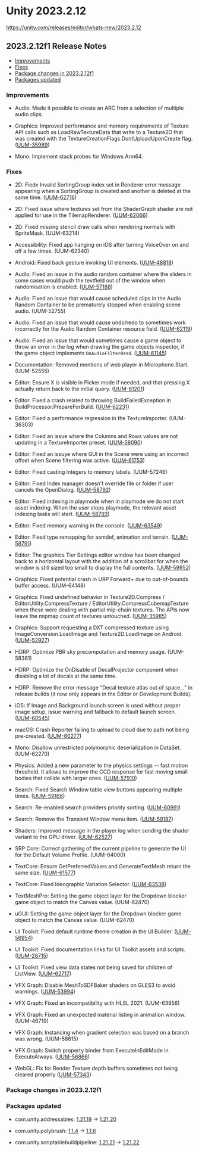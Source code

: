 # Unity 2023.2.12

https://unity.com/releases/editor/whats-new/2023.2.12

## 2023.2.12f1 Release Notes

- [Improvements](#improvements)
- [Fixes](#fixes)
- [Package changes in 2023.2.12f1](#package-changes-in-2023212f1)
- [Packages updated](#packages-updated)


### Improvements

*   Audio: Made it possible to create an ARC from a selection of multiple audio clips.
    
*   Graphics: Improved performance and memory requirements of Texture API calls such as LoadRawTextureData that write to a Texture2D that was created with the TextureCreationFlags.DontUploadUponCreate flag. ([UUM-35989](https://issuetracker.unity3d.com/issues/texturecreationflags-dot-dontuploaduponcreate-does-not-prevent-an-increase-to-the-refcount-of-texturedata))
    
*   Mono: Implement stack probes for Windows Arm64.
    

### Fixes

*   2D: Fiedx Invalid SortingGroup index set in Renderer error message appearing when a SortingGroup is created and another is deleted at the same time. ([UUM-62716](https://issuetracker.unity3d.com/issues/invalid-sortinggroup-index-set-in-renderer-error-is-thrown-when-a-collision-replaces-a-gameobject-with-another-one))
    
*   2D: Fixed issue where textures set from the ShaderGraph shader are not applied for use in the TilemapRenderer. ([UUM-62066](https://issuetracker.unity3d.com/issues/returned-texture-is-grey-when-using-a-custom-lit-2d-shadergraph-and-the-2d-light-texture-node-for-tilemap-renderers))
    
*   2D: Fixed missing stencil draw calls when rendering normals with SpriteMask. (UUM-63214)
    
*   Accessibility: Fixed app hanging on iOS after turning VoiceOver on and off a few times. (UUM-62340)
    
*   Android: Fixed back gesture invoking UI elements. ([UUM-48818](https://issuetracker.unity3d.com/issues/android-the-back-gesture-will-perform-an-extra-tap-slash-press-event))
    
*   Audio: Fixed an issue in the audio random container where the sliders in some cases would push the textfield out of the window when randomisation is enabled. ([UUM-57188](https://issuetracker.unity3d.com/issues/slider-with-randomization-on-gets-pushed-out-of-the-window))
    
*   Audio: Fixed an issue that would cause scheduled clips in the Audio Random Container to be prematurely stopped when enabling scene audio. (UUM-52755)
    
*   Audio: Fixed an issue that would cause undo/redo to sometimes work incorrectly for the Audio Random Container resource field. ([UUM-62119](https://issuetracker.unity3d.com/issues/undoing-loses-arc-reference-on-an-audio-source))
    
*   Audio: Fixed an issue that would sometimes cause a game object to throw an error in the log when drawing the game objects inspector, if the game object implements `OnAudioFilterRead`. ([UUM-61145](https://issuetracker.unity3d.com/issues/error-game-object-with-audiolistener-and-onaudiofilterread-throws-an-error-when-drawing-the-inspector))
    
*   Documentation: Removed mentions of web player in Microphone.Start. (UUM-52555)
    
*   Editor: Ensure X is visible in Picker mode if needed, and that pressing X actually return back to the initial query. ([UUM-61201](https://issuetracker.unity3d.com/issues/search-picker-always-shows-the-x-to-clear-a-query))
    
*   Editor: Fixed a crash related to throwing BuildFailedException in BuildProcessor.PrepareForBuild. ([UUM-62231](https://issuetracker.unity3d.com/issues/crash-on-raiseexception-when-building-the-player))
    
*   Editor: Fixed a performance regression in the TextureImporter. (UUM-36303)
    
*   Editor: Fixed an issue where the Columns and Rows values are not updating in a TextureImporter preset. ([UUM-59090](https://issuetracker.unity3d.com/issues/unable-to-change-values-of-texture2darray-when-using-texture-import-preset))
    
*   Editor: Fixed an issuye where GUI in the Scene were using an incorrect offset when Scene filtering was active. ([UUM-61753](https://issuetracker.unity3d.com/issues/handles-dot-gui-block-inside-ondrawgizmos-has-incorrect-clip-space-when-the-search-filter-is-applied))
    
*   Editor: Fixed casting integers to memory labels. (UUM-57246)
    
*   Editor: Fixed Index manager doesn't override file or folder if user cancels the OpenDialog. ([UUM-58792](https://issuetracker.unity3d.com/issues/search-indexmanager-clears-folder-if-you-press-cancel))
    
*   Editor: Fixed indexing in playmode when in playmode we do not start asset indexing. When the user stops playmode, the relevant asset indexing tasks will start. ([UUM-58793](https://issuetracker.unity3d.com/issues/search-will-index-asset-while-in-playmode))
    
*   Editor: Fixed memory warning in the console. ([UUM-63549](https://issuetracker.unity3d.com/issues/memory-leak-errors-are-shown-in-the-console-when-displaying-a-context-menu-item-with-a-function-whose-name-contains-32-plus-characters))
    
*   Editor: Fixed type remapping for asmdef, animation and terrain. ([UUM-58791](https://issuetracker.unity3d.com/issues/searching-for-animation-asmdef-and-terrain-doesnt-work))
    
*   Editor: The graphics Tier Settings editor window has been changed back to a horizontal layout with the addition of a scrollbar for when the window is still sized too small to display the full contents. ([UUM-59952](https://issuetracker.unity3d.com/issues/graphics-tier-settings-editor-has-no-vertical-scrollbar-even-though-settings-have-been-reordered-to-be-vertical))
    
*   Graphics: Fixed potential crash in URP Forward+ due to out-of-bounds buffer access. (UUM-64148)
    
*   Graphics: Fixed undefined behavior in Texture2D.Compress / EditorUtility.CompressTexture / EditorUtility.CompressCubemapTexture when these were dealing with partial mip-chain textures. The APIs now leave the mipmap count of textures untouched. ([UUM-35985](https://issuetracker.unity3d.com/issues/assertion-failed-on-expression-miplevel-m-mipcount-error-when-using-texture2d-dot-compress-method))
    
*   Graphics: Support requesting a DXT compressed texture using ImageConversion.LoadImage and Texture2D.LoadImage on Android. ([UUM-52927](https://issuetracker.unity3d.com/issues/quest-texture2d-dot-loadimage-returns-false-when-the-format-is-dxt1-slash-5))
    
*   HDRP: Optimize PBR sky precomputation and memory usage. (UUM-58381)
    
*   HDRP: Optimize the OnDisable of DecalProjector component when disabling a lot of decals at the same time.
    
*   HDRP: Remove the error message "Decal texture atlas out of space..." in release builds (it now only appears in the Editor or Development Builds).
    
*   iOS: If Image and Background launch screen is used without proper image setup, issue warning and fallback to default launch screen. ([UUM-60545](https://issuetracker.unity3d.com/issues/ios-app-build-fails-in-xcode-with-the-build-input-file-cannot-be-found-error-when-building-if-launch-screen-is-set-to-image-and-background-and-portrait-image-or-landscape-image-are-not-assigned))
    
*   macOS: Crash Reporter failing to upload to cloud due to path not being pre-created. ([UUM-60277](https://issuetracker.unity3d.com/issues/crashreporter-is-unable-to-find-the-crash-data-file-on-macos-standalone))
    
*   Mono: Disallow unrestricted polymorphic deserialization in DataSet. (UUM-62270)
    
*   Physics: Added a new parameter to the physics settings -- fast motion threshold. It allows to improve the CCD response for fast moving small bodies that collide with larger ones. ([UUM-57910](https://issuetracker.unity3d.com/issues/inaccurate-collision-detections-when-rigidbody-collision-detection-is-set-to-continuous-or-continuous-dynamic))
    
*   Search: Fixed Search Window table view buttons appearing multiple times. ([UUM-59166](https://issuetracker.unity3d.com/issues/search-add-column-and-reset-or-just-reset-icon-is-displayed-multiple-times))
    
*   Search: Re-enabled search providers priority sorting. ([UUM-60991](https://issuetracker.unity3d.com/issues/unity-search-results-order-does-not-take-into-account-provider-settings-priority-order))
    
*   Search: Remove the Transient Window menu item. ([UUM-59187](https://issuetracker.unity3d.com/issues/search-search-window-disappears-and-only-select-columns-menu-stays-on-the-screen))
    
*   Shaders: Improved message in the player log when sending the shader variant to the GPU driver. ([UUM-62527](https://issuetracker.unity3d.com/issues/compiled-shader-in-the-player-log-is-misleading))
    
*   SRP Core: Correct gathering of the current pipeline to generate the UI for the Default Volume Profile. (UUM-64000)
    
*   TextCore: Ensure GetPreferredValues and GenerateTextMesh return the same size. ([UUM-61577](https://issuetracker.unity3d.com/issues/new-line-is-added-to-the-label-element-if-having-a-sign-in-bold-tags-if-the-width-is-set-to-auto))
    
*   TextCore: Fixed Ideographic Variation Selector. ([UUM-63538](https://issuetracker.unity3d.com/issues/glyphs-of-characters-are-displayed-incorrectly-when-using-unicode-ivs))
    
*   TextMeshPro: Setting the game object layer for the Dropdown blocker game object to match the Canvas value. (UUM-62470)
    
*   uGUI: Setting the game object layer for the Dropdown blocker game object to match the Canvas value. (UUM-62470)
    
*   UI Toolkit: Fixed default runtime theme creation in the UI Builder. ([UUM-56954](https://issuetracker.unity3d.com/issues/a-new-unitydefaultruntimetheme-keeps-getting-created-regardless-of-its-existence-when-the-ui-builder-window-is-opened))
    
*   UI Toolkit: Fixed documentation links for UI Toolkit assets and scripts. ([UUM-28715](https://issuetracker.unity3d.com/issues/ui-toolkit-ui-elements-view-importer-and-visual-tree-asset-are-missing-documentation-when-going-through-editor))
    
*   UI Toolkit: Fixed view data states not being saved for children of ListView. ([UUM-62717](https://issuetracker.unity3d.com/issues/foldout-visibility-state-is-not-saved-when-viewed-in-the-inspector))
    
*   VFX Graph: Disable MeshToSDFBaker shaders on GLES3 to avoid warnings. ([UUM-53994](https://issuetracker.unity3d.com/issues/vfx-shader-warnings-thrown-after-installing-visual-effects-graph-package))
    
*   VFX Graph: Fixed an incompatibility with HLSL 2021. (UUM-63956)
    
*   VFX Graph: Fixed an unexpected material listing in animation window. (UUM-46719)
    
*   VFX Graph: Instancing when gradient selection was based on a branch was wrong. (UUM-58615)
    
*   VFX Graph: Switch property binder from ExecuteInEditMode in ExecuteAlways. ([UUM-56866](https://issuetracker.unity3d.com/issues/a-unnecessary-pop-up-appears-when-entering-the-play-mode-from-the-prefab-mode-when-prefabs-vfxpropertybinder-component-uses-executeineditmode-instead-of-executealways))
    
*   WebGL: Fix for Render Texture depth buffers sometimes not being cleared properly ([UUM-57343](https://issuetracker.unity3d.com/issues/shader-effects-disappear-when-the-canvas-size-is-changed-on-the-webgl-build))
    

### Package changes in 2023.2.12f1

### Packages updated

*   com.unity.addressables: [1.21.19](https://docs.unity3d.com/Packages/com.unity.addressables@1.21//changelog/CHANGELOG.html) &#x2192; [1.21.20](https://docs.unity3d.com/Packages/com.unity.addressables@1.21//changelog/CHANGELOG.html)
    
*   com.unity.polybrush: [1.1.4](https://docs.unity3d.com/Packages/com.unity.polybrush@1.1//changelog/CHANGELOG.html) &#x2192; [1.1.6](https://docs.unity3d.com/Packages/com.unity.polybrush@1.1//changelog/CHANGELOG.html)
    
*   com.unity.scriptablebuildpipeline: [1.21.21](https://docs.unity3d.com/Packages/com.unity.scriptablebuildpipeline@1.21//changelog/CHANGELOG.html) &#x2192; [1.21.22](https://docs.unity3d.com/Packages/com.unity.scriptablebuildpipeline@1.21//changelog/CHANGELOG.html)